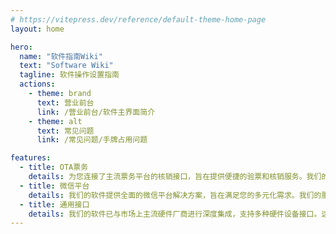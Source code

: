 ```yaml
---
# https://vitepress.dev/reference/default-theme-home-page
layout: home

hero:
  name: "软件指南Wiki"
  text: "Software Wiki"
  tagline: 软件操作设置指南
  actions:
    - theme: brand
      text: 营业前台
      link: /营业前台/软件主界面简介
    - theme: alt
      text: 常见问题
      link: /常见问题/手牌占用问题

features:
  - title: OTA票务
    details: 为您连接了主流票务平台的核销接口，旨在提供便捷的验票和核销服务。我们的服务覆盖了包括美团、抖音、口碑、票付通、乐活游等在内的众多渠道。
  - title: 微信平台
    details: 我们的软件提供全面的微信平台解决方案，旨在满足您的多元化需求。我们的服务内容包括但不限于微信商城搭建、电子票券系统、电子会员卡服务、自助点单与结账系统、各类商城营销活动、满减促销活动以及针对性的票务推广服务，为您的市场营销策略提供有力支持。
  - title: 通用接口
    details: 我们的软件已与市场上主流硬件厂商进行深度集成，支持多种硬件设备接口。这包括但不限于台式电脑、触摸一体机、自助结账机、打印机、各式读卡器、报钟器、闸机以及先进的生物识别技术如人脸识别和指纹识别等，旨在为您提供全方位的硬件兼容解决方案。
---
```


